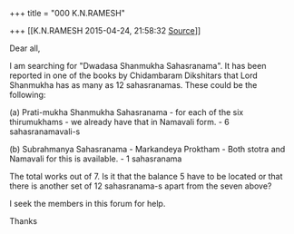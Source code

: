 +++
title = "000 K.N.RAMESH"

+++
[[K.N.RAMESH	2015-04-24, 21:58:32 [Source](https://groups.google.com/g/samskrita/c/-Fs7uqpn73I)]]



Dear all,

  

I am searching for "Dwadasa Shanmukha Sahasranama". It has been reported in one of the books by Chidambaram Dikshitars that Lord Shanmukha has as many as 12 sahasranamas. These could be the following:

  

\(a\) Prati-mukha Shanmukha Sahasranama - for each of the six thirumukhams - we already have that in Namavali form. - 6 sahasranamavali-s

\(b\) Subrahmanya Sahasranama - Markandeya Proktham - Both stotra and Namavali for this is available. - 1 sahasranama

  

The total works out of 7. Is it that the balance 5 have to be located or that there is another set of 12 sahasranama-s apart from the seven above?

  

I seek the members in this forum for help.

  

Thanks  

